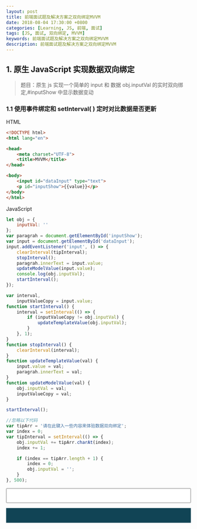 ```yaml
---
layout: post
title: 前端面试题及解决方案之双向绑定MVVM
date: 2018-08-04 17:30:00 +0800
categories: [Learning, JS, 前端, 面试]
tags: [JS, 面试, 双向绑定, MVVM]
keywords: 前端面试题及解决方案之双向绑定MVVM
description: 前端面试题及解决方案之双向绑定MVVM
---
```


## 1. 原生 JavaScript 实现数据双向绑定

> 题目：原生 js 实现一个简单的 input 和 数据 obj.inputVal 的实时双向绑定,#inputShow 中显示数据变动

### 1.1 使用事件绑定和 setInterval( ) 定时对比数据是否更新

HTML

```html
<!DOCTYPE html>
<html lang="en">

<head>
	<meta charset="UTF-8">
	<title>MVVM</title>
</head>

<body>
	<input id="dataInput" type="text">
	<p id="inputShow">{{value}}</p>
</body>
</html>
```

JavaScript

```js
let obj = {
	inputVal: ''
};
var paragrah = document.getElementById('inputShow');
var input = document.getElementById('dataInput');
input.addEventListener('input', () => {
	clearInterval(tipInterval);
	stopInterval();
	paragrah.innerText = input.value;
	updateModelValue(input.value);
	console.log(obj.inputVal);
	startInterval();
});

var interval,
	inputValueCopy = input.value;
function startInterval() {
	interval = setInterval(() => {
		if (inputValueCopy != obj.inputVal) {
			updateTemplateValue(obj.inputVal);
		}
	}, 1);
}
function stopInterval() {
	clearInterval(interval);
}
function updateTemplateValue(val) {
	input.value = val;
	paragrah.innerText = val;
}
function updateModelValue(val) {
	obj.inputVal = val;
	inputValueCopy = val;
}

startInterval();

//忽略以下代码
var tipArr = '请在此键入一些内容来体验数据双向绑定';
var index = 0;
var tipInterval = setInterval(() => {
	obj.inputVal += tipArr.charAt(index);
	index += 1;

	if (index == tipArr.length + 1) {
		index = 0;
		obj.inputVal = '';
	}
}, 500);
```

<input id="dataInput" type="text" style="margin: 0; padding: 0; display: block; height: 40px; width: 100%;"/>
<p id="inputShow" style="user-select: none; -webkit-user-select: none; text-indent: 0; height: 40px; width: 100%; background: #145; color: #ccc;"></p>
